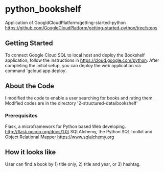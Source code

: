 # python_bookshelf
Application of GoogldCloudPlatform/getting-started-python
https://github.com/GoogleCloudPlatform/getting-started-python/tree/steps

## Getting Started
To connect Google Cloud SQL to local host and deploy the Bookshelf application, follow the instructions in https://cloud.google.com/python. 
After completing the initial setup, you can deploy the web application via command 'gcloud app deploy'.

## About the Code
I modified the code to enable a user searching for books and rating them. 
Modified codes are in the directory '2-structured-data/bookshelf'

### Prerequisites
Flask, a microframework for Python based Web developing. http://flask.pocoo.org/docs/1.0/
SQLAlchemy, the Python SQL toolkit and Object Relational Mapper https://www.sqlalchemy.org

## How it looks like
User can find a book by 1) title only, 2) title and year, or 3) hashtag. 
